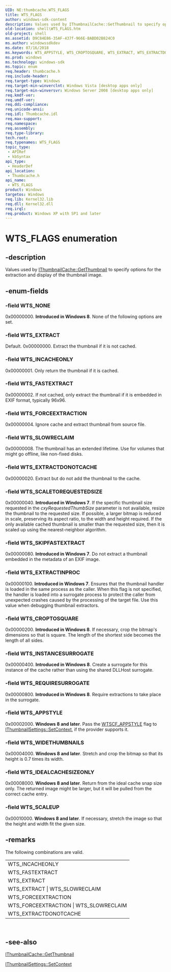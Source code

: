 ```yaml
---
UID: NE:thumbcache.WTS_FLAGS
title: WTS_FLAGS
author: windows-sdk-content
description: Values used by IThumbnailCache::GetThumbnail to specify options for the extraction and display of the thumbnail image.
old-location: shell\WTS_FLAGS.htm
old-project: shell
ms.assetid: D9C84E86-35AF-437f-966E-BABD02B824C0
ms.author: windowssdkdev
ms.date: 07/16/2018
ms.keywords: WTS_APPSTYLE, WTS_CROPTOSQUARE, WTS_EXTRACT, WTS_EXTRACTDONOTCACHE, WTS_EXTRACTINPROC, WTS_FASTEXTRACT, WTS_FLAGS, WTS_FLAGS enumeration [Windows Shell], WTS_FORCEEXTRACTION, WTS_IDEALCACHESIZEONLY, WTS_INCACHEONLY, WTS_INSTANCESURROGATE, WTS_NONE, WTS_REQUIRESURROGATE, WTS_SCALETOREQUESTEDSIZE, WTS_SCALEUP, WTS_SKIPFASTEXTRACT, WTS_SLOWRECLAIM, WTS_WIDETHUMBNAILS, shell.WTS_FLAGS, thumbcache/WTS_APPSTYLE, thumbcache/WTS_CROPTOSQUARE, thumbcache/WTS_EXTRACT, thumbcache/WTS_EXTRACTDONOTCACHE, thumbcache/WTS_EXTRACTINPROC, thumbcache/WTS_FASTEXTRACT, thumbcache/WTS_FLAGS, thumbcache/WTS_FORCEEXTRACTION, thumbcache/WTS_IDEALCACHESIZEONLY, thumbcache/WTS_INCACHEONLY, thumbcache/WTS_INSTANCESURROGATE, thumbcache/WTS_NONE, thumbcache/WTS_REQUIRESURROGATE, thumbcache/WTS_SCALETOREQUESTEDSIZE, thumbcache/WTS_SCALEUP, thumbcache/WTS_SKIPFASTEXTRACT, thumbcache/WTS_SLOWRECLAIM, thumbcache/WTS_WIDETHUMBNAILS
ms.prod: windows
ms.technology: windows-sdk
ms.topic: enum
req.header: thumbcache.h
req.include-header: 
req.target-type: Windows
req.target-min-winverclnt: Windows Vista [desktop apps only]
req.target-min-winversvr: Windows Server 2008 [desktop apps only]
req.kmdf-ver: 
req.umdf-ver: 
req.ddi-compliance: 
req.unicode-ansi: 
req.idl: Thumbcache.idl
req.max-support: 
req.namespace: 
req.assembly: 
req.type-library: 
tech.root: 
req.typenames: WTS_FLAGS
topic_type:
 - APIRef
 - kbSyntax
api_type:
 - HeaderDef
api_location:
 - Thumbcache.h
api_name:
 - WTS_FLAGS
product: Windows
targetos: Windows
req.lib: Kernel32.lib
req.dll: Kernel32.dll
req.irql: 
req.product: Windows XP with SP1 and later
---
```


# WTS_FLAGS enumeration


## -description


Values used by <a href="https://msdn.microsoft.com/0fcfe68b-5d36-4be1-a468-b5c2d7af0651">IThumbnailCache::GetThumbnail</a> to specify options for the extraction and display of the thumbnail image.


## -enum-fields




### -field WTS_NONE

0x00000000. <b>Introduced in Windows 8</b>. None of the following options are set.


### -field WTS_EXTRACT

Default. 0x00000000. Extract the thumbnail if it is not cached.


### -field WTS_INCACHEONLY

0x00000001. Only return the thumbnail if it is cached.


### -field WTS_FASTEXTRACT

0x00000002. If not cached, only extract the thumbnail if it is embedded in EXIF format, typically 96x96.


### -field WTS_FORCEEXTRACTION

0x00000004. Ignore cache and extract thumbnail from source file.


### -field WTS_SLOWRECLAIM

0x00000008. The thumbnail has an extended lifetime. Use for volumes that might go offline, like non-fixed disks.


### -field WTS_EXTRACTDONOTCACHE

0x00000020. Extract but do not add the thumbnail to the cache.


### -field WTS_SCALETOREQUESTEDSIZE

0x00000040. <b>Introduced in Windows 7</b>. If the specific thumbnail size requested in the <i>cxyRequestedThumbSize</i> parameter is not available, resize the thumbnail to the requested size. If possible, a larger bitmap is reduced in scale, preserving its aspect ratio, to the width and height required. If the only available cached thumbnail is smaller than the requested size, then it is scaled up using the nearest-neighbor algorithm.


### -field WTS_SKIPFASTEXTRACT

0x00000080. <b>Introduced in Windows 7</b>. Do not extract a thumbnail embedded in the metadata of an EXIF image.


### -field WTS_EXTRACTINPROC

0x00000100. <b>Introduced in Windows 7</b>. Ensures that the thumbnail handler is loaded in the same process as the caller. When this flag is not specified, the handler is loaded into a surrogate process to protect the caller from unexpected crashes caused by the processing of the target file. Use this value when debugging thumbnail extractors.


### -field WTS_CROPTOSQUARE

0x00000200. <b>Introduced in Windows 8</b>. If necessary, crop the bitmap's dimensions so that is square. The length of the shortest side becomes the length of all sides.


### -field WTS_INSTANCESURROGATE

0x00000400. <b>Introduced in Windows 8</b>. Create a surrogate for this instance of the cache rather than using the shared DLLHost surrogate.


### -field WTS_REQUIRESURROGATE

0x00000800. <b>Introduced in Windows 8</b>. Require extractions to take place in the surrogate.


### -field WTS_APPSTYLE

0x00002000. <b>Windows 8 and later</b>. Pass the <a href="https://msdn.microsoft.com/062B148E-19FB-4bcd-82CE-669B2ACD0BF6">WTSCF_APPSTYLE</a> flag to <a href="https://msdn.microsoft.com/AD333075-3358-4fee-BDEE-087B7012C93E">IThumbnailSettings::SetContext</a>, if the provider supports it.  



### -field WTS_WIDETHUMBNAILS

0x00004000. <b>Windows 8 and later</b>. Stretch and crop the bitmap so that its height is 0.7 times its width.


### -field WTS_IDEALCACHESIZEONLY

0x00008000. <b>Windows 8 and later</b>. Return from the ideal cache snap size only. The returned image might be larger, but it will be pulled from the correct cache entry.  


### -field WTS_SCALEUP

0x00010000. <b>Windows 8 and later</b>. If necessary, stretch the image so that the height and width fit the given size.


## -remarks



The following combinations are valid.

<table class="clsStd">
<tr>
<td>WTS_INCACHEONLY</td>
</tr>
<tr>
<td>WTS_FASTEXTRACT</td>
</tr>
<tr>
<td>WTS_EXTRACT</td>
</tr>
<tr>
<td>WTS_EXTRACT | WTS_SLOWRECLAIM</td>
</tr>
<tr>
<td>WTS_FORCEEXTRACTION</td>
</tr>
<tr>
<td>WTS_FORCEEXTRACTION | WTS_SLOWRECLAIM</td>
</tr>
<tr>
<td>WTS_EXTRACTDONOTCACHE</td>
</tr>
</table>
 




## -see-also




<a href="https://msdn.microsoft.com/0fcfe68b-5d36-4be1-a468-b5c2d7af0651">IThumbnailCache::GetThumbnail</a>



<a href="https://msdn.microsoft.com/AD333075-3358-4fee-BDEE-087B7012C93E">IThumbnailSettings::SetContext</a>
 

 

